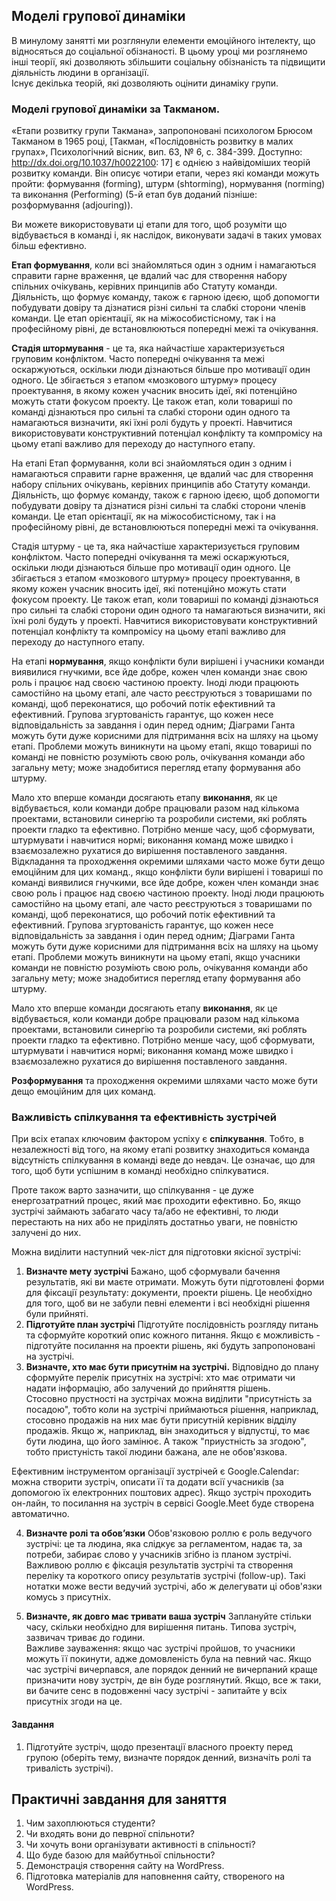 ## Моделі групової динаміки
В минулому занятті ми розглянули елементи емоційного інтелекту, що відносяться до соціальної обізнаності. В цьому уроці ми розглянемо інші теорії, які дозволяють збільшити соціальну обізнаність та підвищити діяльність людини в організації.  
Існує декілька теорій, які дозволяють оцінити динаміку групи.
### Моделі групової динаміки за Такманом.
«Етапи розвитку групи Такмана», запропоновані психологом Брюсом Такманом в 1965 році, [Такман, «Послідовність розвитку в малих групах», Психологічний вісник, вип. 63, № 6, с. 384-399. Доступно: http://dx.doi.org/10.1037/h0022100: 17] є однією з найвідоміших теорій розвитку команди. Він описує чотири етапи, через які команди можуть пройти: формування (forming), штурм (shtorming), нормування (norming) та виконання (Performing) (5-й етап був доданий пізніше: розформування (adjouring)).  
  
Ви можете використовувати ці етапи для того, щоб розуміти що відбувається в команді і, як наслідок, виконувати задачі в таких умовах більш ефективно.  
  
**Етап формування**, коли всі знайомляться один з одним і намагаються справити гарне враження, це вдалий час для створення набору спільних очікувань, керівних принципів або Статуту команди. Діяльність, що формує команду, також є гарною ідеєю, щоб допомогти побудувати довіру та дізнатися різні сильні та слабкі сторони членів команди. Це етап орієнтації, як на міжособистісному, так і на професійному рівні, де встановлюються попередні межі та очікування.

**Стадія штормування** - це та, яка найчастіше характеризується груповим конфліктом. Часто попередні очікування та межі оскаржуються, оскільки люди дізнаються більше про мотивації один одного. Це збігається з етапом «мозкового штурму» процесу проектування, в якому кожен учасник вносить ідеї, які потенційно можуть стати фокусом проекту. Це також етап, коли товариші по команді дізнаються про сильні та слабкі сторони один одного та намагаються визначити, які їхні ролі будуть у проекті. Навчитися використовувати конструктивний потенціал конфлікту та компромісу на цьому етапі важливо для переходу до наступного етапу.

На етапі Етап формування, коли всі знайомляться один з одним і намагаються справити гарне враження, це вдалий час для створення набору спільних очікувань, керівних принципів або Статуту команди. Діяльність, що формує команду, також є гарною ідеєю, щоб допомогти побудувати довіру та дізнатися різні сильні та слабкі сторони членів команди. Це етап орієнтації, як на міжособистісному, так і на професійному рівні, де встановлюються попередні межі та очікування.

Стадія штурму - це та, яка найчастіше характеризується груповим конфліктом. Часто попередні очікування та межі оскаржуються, оскільки люди дізнаються більше про мотивації один одного. Це збігається з етапом «мозкового штурму» процесу проектування, в якому кожен учасник вносить ідеї, які потенційно можуть стати фокусом проекту. Це також етап, коли товариші по команді дізнаються про сильні та слабкі сторони один одного та намагаються визначити, які їхні ролі будуть у проекті. Навчитися використовувати конструктивний потенціал конфлікту та компромісу на цьому етапі важливо для переходу до наступного етапу.

На етапі **нормування**, якщо конфлікти були вирішені і учасники команди виявилися гнучкими, все йде добре, кожен член команди знає свою роль і працює над своєю частиною проекту. Іноді люди працюють самостійно на цьому етапі, але часто реєструються з товаришами по команді, щоб переконатися, що робочий потік ефективний та ефективний. Групова згуртованість гарантує, що кожен несе відповідальність за завдання і один перед одним; Діаграми Ганта можуть бути дуже корисними для підтримання всіх на шляху на цьому етапі. Проблеми можуть виникнути на цьому етапі, якщо товариші по команді не повністю розуміють свою роль, очікування команди або загальну мету; може знадобитися перегляд етапу формування або штурму.

Мало хто вперше команди досягають етапу **виконання**, як це відбувається, коли команди добре працювали разом над кількома проектами, встановили синергію та розробили системи, які роблять проекти гладко та ефективно. Потрібно менше часу, щоб сформувати, штурмувати і навчитися нормі; виконання команд може швидко і взаємозалежно рухатися до вирішення поставленого завдання. Відкладання та проходження окремими шляхами часто може бути дещо емоційним для цих команд., якщо конфлікти були вирішені і товариші по команді виявилися гнучкими, все йде добре, кожен член команди знає свою роль і працює над своєю частиною проекту. Іноді люди працюють самостійно на цьому етапі, але часто реєструються з товаришами по команді, щоб переконатися, що робочий потік ефективний та ефективний. Групова згуртованість гарантує, що кожен несе відповідальність за завдання і один перед одним; Діаграми Ганта можуть бути дуже корисними для підтримання всіх на шляху на цьому етапі. Проблеми можуть виникнути на цьому етапі, якщо учасники команди не повністю розуміють свою роль, очікування команди або загальну мету; може знадобитися перегляд етапу формування або штурму.

Мало хто вперше команди досягають етапу **виконання**, як це відбувається, коли команди добре працювали разом над кількома проектами, встановили синергію та розробили системи, які роблять проекти гладко та ефективно. Потрібно менше часу, щоб сформувати, штурмувати і навчитися нормі; виконання команд може швидко і взаємозалежно рухатися до вирішення поставленого завдання.   
  

**Розформування** та проходження окремими шляхами часто може бути дещо емоційним для цих команд.

  
### Важливість спілкування та ефективність зустрічей
При всіх етапах ключовим фактором успіху є **спілкування**. Тобто, в незалежності від того, на якому етапі розвитку знаходиться команда відсутність спілкування в команді веде до невдач.  Це означає, що для того, щоб бути успішним в команді необхідно спілкуватися.  
  
Проте також варто зазначити, що спілкування - це дуже енергозатратний процес, який має проходити ефективно.  Бо, якщо зустрічі займають забагато часу та/або не ефективні, то люди перестають на них або не приділять достатньо уваги, не повністю залучені до них.  
  
Можна виділити наступний чек-ліст для підготовки якісної зустрічі:  
1. **Визначте мету зустрічі**
Бажано, щоб сформували бачення результатів, які ви маєте отримати. Можуть бути підготовлені форми для фіксації результату: документи, проекти рішень. Це необхідно для того, щоб ви не забули певні елементи і всі необхідні рішення були прийняті. 
2. **Підготуйте план зустрічі**
Підготуйте послідовність розгляду питань та сформуйте короткий опис кожного питання. Якщо є можливість - підготуйте посилання на проекти рішень, які будуть запропоновані на зустрічі. 
3. **Визначте, хто має бути присутнім на зустрічі.**
Відповідно до плану сформуйте перелік присутніх на зустрічі: хто має отримати чи надати інформацію, або залучений до прийняття рішень.  
Стосовно прустності на зустрічах можна виділити "присутність за посадою", тобто коли на зустрічі приймаються рішення, наприклад, стосовно продажів на них має бути присутній керівник відділу продажів. Якщо ж, наприклад, він знаходиться у відпустці, то має бути людина, що його замінює. А також "приустність за згодою", тобто пристуність такої людини бажана, але не обов'язкова.  
  
Ефективним інструментом організації зустрічей є Google.Calendar: можна створити зустріч, описати її та додати всії учасників (за допомогою їх електронних поштових адрес). Якщо зустріч проходить он-лайн, то посилання на зустріч в сервісі Google.Meet буде створена автоматично.

4. **Визначте ролі та обов’язки**
Обов'язковою роллю є роль ведучого зустрічі: це та людина, яка слідкує за регламентом, надає та, за потреби, забирає слово у учасників згібно із планом зустрічі.  
Важливою роллю є фіксація результатів зустрічі та створення переліку та короткого опису результатів зустрічі (follow-up). Такі нотатки може вести ведучий зустрічі, або ж делегувати ці обов'язки комусь з присутніх.

5. **Визначте, як довго має тривати ваша зустріч**
Заплануйте стільки часу, скільки необхідно для вирішення питань. Типова зустріч, зазвичач триває до години.  
Важливе зауваження: якщо час зустрічі пройшов, то учасники можуть її покинути, адже домовленість була на певний час. Якщо час зустрічі вичерпався, але порядок денний не вичерпаний краще призначити нову зустріч, де він буде розглянутий. Якщо, все ж таки, ви бачите сенс в подовженні часу зустрічі - запитайте у всіх присутніх згоди на це.
  


#### Завдання
1. Підготуйте зустріч, щодо презентації власного проекту перед групою (оберіть тему, визначте порядок денний, визначіть ролі та тривалість зустрічі).


## Практичні завдання для заняття
1. Чим захоплюються студенти?
2. Чи входять вони до певрної спільноти?
3. Чи хочуть вони організувати активності в спільності?
4. Що буде базою для майбутньої спільности?
5. Демонстрація створення сайту на WordPress.
6. Підготовка матеріалів для наповнення сайту, створеного на WordPress.
